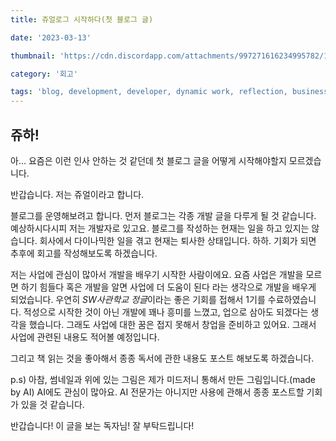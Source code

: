 ```yaml
---
title: 쥬얼로그 시작하다(첫 블로그 글)

date: '2023-03-13'

thumbnail: 'https://cdn.discordapp.com/attachments/997271616234995782/1084832195014823956/Jewel_Logo_a_triangular_emblem_featuring_a_stylized_tigers_head_a45dce76-6d2b-402f-a7eb-9f9c8a4efedf.png'

category: '회고'

tags: 'blog, development, developer, dynamic work, reflection, business interest, learning programming, SW Officer School Jungle, startup, entrepreneurship, reading, book posts, AI, AI usage, thumbnail, Midjourney, 블로그, 개발, 개발자, 다이나믹한 일, 회고, 사업 관심, 프로그래밍 배우기, SW사관학교 정글, 창업, 기업가 정신, 독서, 책 포스트, 인공지능, AI 사용, 썸네일, 미드저니'
---
```


## **쥬하!**

아... 요즘은 이런 인사 안하는 것 같던데 첫 블로그 글을 어떻게 시작해야할지 모르겠습니다.

반갑습니다. 저는 쥬얼이라고 합니다.

블로그를 운영해보려고 합니다. 먼저 블로그는 각종 개발 글을 다루게 될 것 같습니다. 예상하시다시피 저는 개발자로 있고요. 블로그를 작성하는 현재는 일을 하고 있지는 않습니다. 회사에서 다이나믹한 일을 겪고 현재는 퇴사한 상태입니다. 하하. 기회가 되면 추후에 회고를 작성해보도록 하겠습니다.

저는 사업에 관심이 많아서 개발을 배우기 시작한 사람이에요. 요즘 사업은 개발을 모르면 하기 힘들다 혹은 개발을 알면 사업에 더 도움이 된다 라는 생각으로 개발을 배우게 되었습니다. 우연히 *SW사관학교 정글*이라는 좋은 기회를 접해서 1기를 수료하였습니다. 적성으로 시작한 것이 아닌 개발에 꽤나 흥미를 느꼈고, 업으로 삼아도 되겠다는 생각을 했습니다. 그래도 사업에 대한 꿈은 접지 못해서 창업을 준비하고 있어요. 그래서 사업에 관련된 내용도 적어볼 예정입니다.

그리고 책 읽는 것을 좋아해서 종종 독서에 관한 내용도 포스트 해보도록 하겠습니다.

p.s) 아참, 썸네일과 위에 있는 그림은 제가 미드저니 통해서 만든 그림입니다.(made by AI) AI에도 관심이 많아요. AI 전문가는 아니지만 사용에 관해서 종종 포스트할 기회가 있을 것 같습니다.

반갑습니다! 이 글을 보는 독자님! 잘 부탁드립니다!
